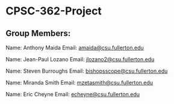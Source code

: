 # CPSC-362-Project

## Group Members:

Name: Anthony Maida     Email: amaida@csu.fullerton.edu

Name: Jean-Paul Lozano  Email: jlozano2@csu.fullerton.edu

Name: Steven Burroughs  Email: bishopsscope@csu.fullerton.edu

Name: Miranda Smith     Email: mzetasmith@csu.fullerton.edu

Name: Eric Cheyne       Email: echeyne@csu.fullerton.edu
